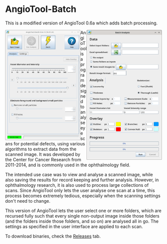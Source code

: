 # AngioTool-Batch

This is a modified version of AngioTool 0.6a which adds batch processing.

<img style="float: left;" src="screenshots/original-window.png" alt="original window" width="48%">
<img style="float: right;" src="screenshots/batch-window.png" alt="batch window" width="48%">

AngioTool is a program designed to analyse eye scans for potential defects,
using various algorithms to extract data from the scanned image.
It was developed by the Center for Cancer Research from 2011-2014, and is commonly used in the ophthalmology field.

The intended use case was to view and analyse a scanned image, while also saving the results for record keeping and further analysis.
However, in ophthalmology research, it is also used to process large collections of scans.
Since AngioTool only lets the user analyse one scan at a time, this process becomes extremely tedious,
especially when the scanning settings don't need to change.

This version of AngioTool lets the user select one or more folders,
which are recursed fully such that every single non-output image inside those folders
(and the folders inside those folders, and so on) are analysed all in go.
The settings as specified in the user interface are applied to each scan.

To download binaries, check the [Releases](https://github.com/jbendtsen/AngioTool-Batch/releases) tab.
